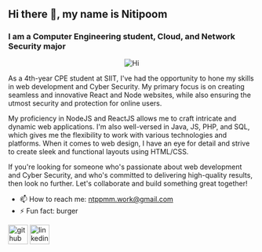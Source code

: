 <link rel="stylesheet" href="https://cdnjs.cloudflare.com/ajax/libs/font-awesome/5.15.3/css/all.min.css" integrity="sha512-cQZGfxRZIeXO4tXK+1QIrgIAK+tTLaLrJr8x3ODqHjKoCvD88fMnEUpKj6EC1zDL+mSkEJlLW50JKFrZjKJVYQ==" crossorigin="anonymous" referrerpolicy="no-referrer" />

<div style="display: flex; justify-content: space-between; align-items: center;">
  <h2 style="margin: 0;">Hi there 👋, my name is Nitipoom</h2>
  <div style="display: flex; justify-content: flex-end; align-items: center;">
    <a href="https://github.com/quantiano"><i class="fab fa-github" style="fill: white;"></i></a>
    <a href="https://www.linkedin.com/in/https://www.linkedin.com/in/ntppmm//"><i class="fab fa-linkedin" style="fill: white;"></i></a>
  </div>
</div>

<h3>I am a Computer Engineering student, Cloud, and Network Security major</h3>



<p align="center">
  <img src="[https://s31898.pcdn.co/wp-content/uploads/2022/10/AdobeStock_416057612-e1665052015417-800x430.jpg](https://w52425565.readyplanet.site/images/content/original-1577248360186.jpg)" alt="Hi">
</p>

As a 4th-year CPE student at SIIT, I've had the opportunity to hone my skills in web development and Cyber Security. My primary focus is on creating seamless and innovative React and Node websites, while also ensuring the utmost security and protection for online users.

My proficiency in NodeJS and ReactJS allows me to craft intricate and dynamic web applications. I'm also well-versed in Java, JS, PHP, and SQL, which gives me the flexibility to work with various technologies and platforms. When it comes to web design, I have an eye for detail and strive to create sleek and functional layouts using HTML/CSS.

If you're looking for someone who's passionate about web development and Cyber Security, and who's committed to delivering high-quality results, then look no further. Let's collaborate and build something great together!

- 📫 How to reach me: ntppmm.work@gmail.com 
- ⚡ Fun fact: burger

 <div style="margin-left: auto;">
    <a href="https://github.com/quantiano"><img src='https://upload.wikimedia.org/wikipedia/commons/9/91/Octicons-mark-github.svg' alt='github' height='40' style="fill:white;"></a>
    <a href="https://www.linkedin.com/in/https://www.linkedin.com/in/ntppmm//"><img src='https://upload.wikimedia.org/wikipedia/commons/c/ca/LinkedIn_logo_initials.png' alt='linkedin' height='40' style="fill:white;"></a>
  </div>






